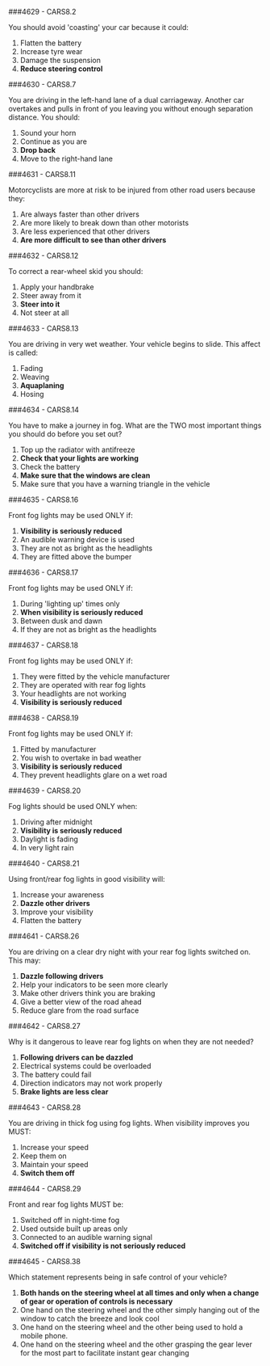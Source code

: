 ###4629 - CARS8.2

You should avoid 'coasting' your car because it could:

1. Flatten the battery
2. Increase tyre wear
3. Damage the suspension
4. **Reduce steering control**

###4630 - CARS8.7

You are driving in the left-hand lane of a dual carriageway. Another car overtakes and pulls in front of you leaving you without enough separation distance. You should:

1. Sound your horn
2. Continue as you are
3. **Drop back**
4. Move to the right-hand lane

###4631 - CARS8.11

Motorcyclists are more at risk to be injured from other road users because they:

1. Are always faster than other drivers
2. Are more likely to break down than other motorists
3. Are less experienced that other drivers
4. **Are more difficult to see than other drivers**

###4632 - CARS8.12

To correct a rear-wheel skid you should:

1. Apply your handbrake
2. Steer away from it
3. **Steer into it**
4. Not steer at all

###4633 - CARS8.13

You are driving in very wet weather. Your vehicle begins to slide. This affect is called:

1. Fading
2. Weaving
3. **Aquaplaning**
4. Hosing

###4634 - CARS8.14

You have to make a journey in fog. What are the TWO most important things you should do before you set out?

1. Top up the radiator with antifreeze
2. **Check that your lights are working**
3. Check the battery
4. **Make sure that the windows are clean**
5. Make sure that you have a warning triangle in the vehicle

###4635 - CARS8.16

Front fog lights may be used ONLY if:

1. **Visibility is seriously reduced**
2. An audible warning device is used
3. They are not as bright as the headlights
4. They are fitted above the bumper

###4636 - CARS8.17

Front fog lights may be used ONLY if:

1. During 'lighting up' times only
2. **When visibility is seriously reduced**
3. Between dusk and dawn
4. If they are not as bright as the headlights

###4637 - CARS8.18

Front fog lights may be used ONLY if:

1. They were fitted by the vehicle manufacturer
2. They are operated with rear fog lights
3. Your headlights are not working
4. **Visibility is seriously reduced**

###4638 - CARS8.19

Front fog lights may be used ONLY if:

1. Fitted by manufacturer
2. You wish to overtake in bad weather
3. **Visibility is seriously reduced**
4. They prevent headlights glare on a wet road

###4639 - CARS8.20

Fog lights should be used ONLY when:

1. Driving after midnight
2. **Visibility is seriously reduced**
3. Daylight is fading
4. In very light rain

###4640 - CARS8.21

Using front/rear fog lights in good visibility will:

1. Increase your awareness
2. **Dazzle other drivers**
3. Improve your visibility
4. Flatten the battery

###4641 - CARS8.26

You are driving on a clear dry night with your rear fog lights switched on. This may:

1. **Dazzle following drivers**
2. Help your indicators to be seen more clearly
3. Make other drivers think you are braking
4. Give a better view of the road ahead
5. Reduce glare from the road surface

###4642 - CARS8.27

Why is it dangerous to leave rear fog lights on when they are not needed?

1. **Following drivers can be dazzled**
2. Electrical systems could be overloaded
3. The battery could fail
4. Direction indicators may not work properly
5. **Brake lights are less clear**

###4643 - CARS8.28

You are driving in thick fog using fog lights. When visibility improves you MUST:

1. Increase your speed
2. Keep them on
3. Maintain your speed
4. **Switch them off**

###4644 - CARS8.29

Front and rear fog lights MUST be: 

1. Switched off in night-time fog
2. Used outside built up areas only
3. Connected to an audible warning signal
4. **Switched off if visibility is not seriously reduced**

###4645 - CARS8.38

Which statement represents being in safe control of your vehicle?

1. **Both hands on the steering wheel at all times and only when a change of gear or operation of controls is necessary**
2. One hand on the steering wheel and the other simply hanging out of the window to catch the breeze and look cool
3. One hand on the steering wheel and the other being used to hold a mobile phone.
4. One hand on the steering wheel and the other grasping the gear lever for the most part to facilitate instant gear changing
